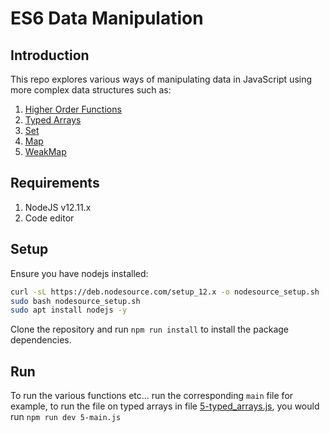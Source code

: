 # ES6 Data Manipulation

## Introduction

This repo explores various ways of manipulating data in JavaScript using more complex data structures such as:
1. [Higher Order Functions](https://developer.mozilla.org/en-US/docs/Web/JavaScript/Reference/Global_Objects/Array)
2. [Typed Arrays](https://developer.mozilla.org/en-US/docs/Web/JavaScript/Guide/Typed_arrays)
3. [Set](https://developer.mozilla.org/en-US/docs/Web/JavaScript/Reference/Global_Objects/Set)
4. [Map](https://developer.mozilla.org/en-US/docs/Web/JavaScript/Reference/Global_Objects/Map)
5. [WeakMap](https://developer.mozilla.org/en-US/docs/Web/JavaScript/Reference/Global_Objects/WeakMap)

## Requirements

1. NodeJS v12.11.x
2. Code editor

## Setup

Ensure you have nodejs installed:
  ```bash
  curl -sL https://deb.nodesource.com/setup_12.x -o nodesource_setup.sh
  sudo bash nodesource_setup.sh
  sudo apt install nodejs -y
  ```
Clone the repository and run ```npm run install``` to install the package dependencies.

 ## Run

 To run the various functions etc... run the corresponding ```main``` file for example, to run the file on typed arrays in file [5-typed_arrays.js](./5-typed_arrays.js), you would run ```npm run dev 5-main.js```
